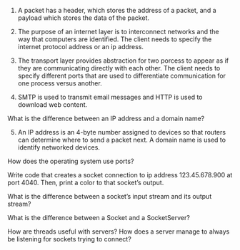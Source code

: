 
1. A packet has a header, which stores the address of a packet, and a payload which stores the data of the packet. 

2. The purpose of an internet layer is to interconnect networks and the way that computers are identified. The client needs to specify the internet protocol address or an ip address. 

3. The transport layer provides abstraction for two porcess to appear as if they are communicating directly with each other. The client needs to specify different ports that are used to differentiate communication for one process versus another. 

4. SMTP is used to transmit email messages and HTTP is used to download web content. 

What is the difference between an IP address and a domain name?

5. An IP address is an 4-byte number assigned to devices so that routers can determine where to send a packet next. A domain name is used to identify networked devices. 

How does the operating system use ports?



Write code that creates a socket connection to ip address 123.45.678.900 at port 4040. Then, print a color to that socket’s output.



What is the difference between a socket’s input stream and its output stream?



What is the difference between a Socket and a SocketServer?



How are threads useful with servers? How does a server manage to always be listening for sockets trying to connect?
